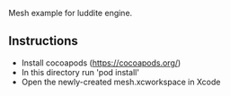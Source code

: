 Mesh example for luddite engine.

Instructions
-----
- Install cocoapods (https://cocoapods.org/)
- In this directory run 'pod install'
- Open the newly-created mesh.xcworkspace in Xcode

